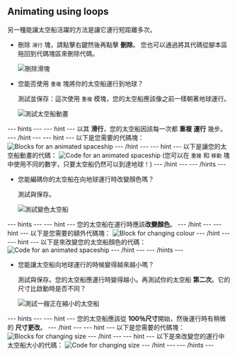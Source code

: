 ## Animating using loops

另一種能讓太空船活躍的方法是讓它運行短距離多次。

+ 刪除 `滑行` 塊，請點擊右鍵然後再點擊 **刪除**。 您也可以通過將其代碼從腳本區拖回到代碼塊區來刪除代碼。
    
    ![刪除滑塊](images/space-delete-glide.png)

+ 您能否使用 `重複` 塊將你的太空船運行到地球？
    
    測試並保存：這次使用 `重複` 模塊，您的太空船應該像之前一樣朝著地球運行。
    
    ![測試太空船動畫](images/space-animate-stage.png)

\--- hints \--- \--- hint \--- 以其 **滑行**，您的太空船因該每一次都 **重複** **運行** 幾步。 \--- /hint \--- \--- hint \--- 以下是您需要的代碼塊： ![Blocks for an animated spaceship](images/space-repeat-blocks.png) \--- /hint \--- \--- hint \--- 以下是讓您的太空船動畫的代碼： ![Code for an animated spaceship](images/space-repeat-code.png) (您可以在 `重複` 和 `移動` 塊中使用不同的數字，只要太空船仍然可以到達地球！) \--- /hint \--- \--- /hints \---

+ 您能編碼你的太空船在向地球運行時改變顏色嗎？
    
    測試與保存。
    
    ![測試變色太空船](images/space-colour-test.png)

\--- hints \--- \--- hint \--- 您的太空船在運行時應該**改變顏色**。 \--- /hint \--- \--- hint \--- 以下是您需要的額外代碼塊： ![Block for changing colour](images/space-colour-blocks.png) \--- /hint \--- \--- hint \--- 以下是來改變您的太空船顏色的代碼： ![Code for an animated spaceship](images/space-colour-code.png) \--- /hint \--- \--- /hints \---

+ 您能讓太空船向地球運行的時候變得越來越小嗎？
    
    測試與保存。您的太空船應運行時變得越小。再測試你的太空船 **第二次**。它的尺寸比啟動時是否不同？
    
    ![測試一艘正在縮小的太空船](images/space-size-test.png)

\--- hints \--- \--- hint \--- 您的太空船應該從 **100％尺寸**開始，然後運行時有稍微的 **尺寸更改**。 \--- /hint \--- \--- hint \--- 以下是您需要的代碼塊： ![Blocks for changing size](images/space-size-blocks.png) \--- /hint \--- \--- hint \--- 以下是來改變您的運行中太空船大小的代碼： ![Code for changing size](images/space-size-code.png) \--- /hint \--- \--- /hints \---